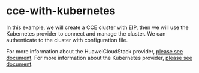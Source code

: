 # cce-with-kubernetes

In this example, we will create a CCE cluster with EIP,
then we will use the Kubernetes provider to connect and manage the cluster.
We can authenticate to the cluster with configuration file.

For more information about the HuaweiCloudStack provider,
[please see document](https://registry.terraform.io/providers/huaweicloud/huaweicloud/latest/docs).
For more information about the Kubernetes provider,
[please see document](https://registry.terraform.io/providers/hashicorp/kubernetes/latest/docs).
